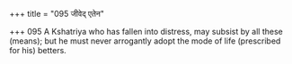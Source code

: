 +++
title = "095 जीवेद् एतेन"

+++
095	A Kshatriya who has fallen into distress, may subsist by all these (means); but he must never arrogantly adopt the mode of life (prescribed for his) betters.